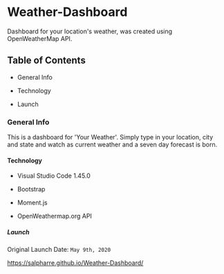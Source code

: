 # Weather-Dashboard

Dashboard for your location's weather, was created using OpenWeatherMap API.

## Table of Contents

* General Info

* Technology

* Launch

### General Info

This is a dashboard for 'Your Weather'. Simply type in your location, city and state and watch as current weather and a seven day forecast is born. 


#### Technology

* Visual Studio Code 1.45.0

* Bootstrap

* Moment.js

* OpenWeathermap.org API

##### Launch

Original Launch Date: `May 9th, 2020`

https://salpharre.github.io/Weather-Dashboard/




